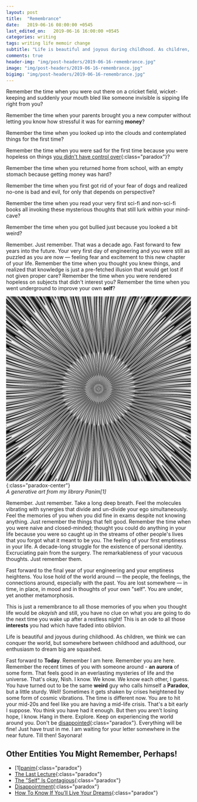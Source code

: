 ```yaml
---
layout: post
title:  "Remembrance"
date:   2019-06-16 08:00:00 +0545
last_edited_on:   2019-06-16 16:00:00 +0545
categories: writing
tags: writing life memoir change
subtitle: "Life is beautiful and joyous during childhood. As children, we think we can conquer the world, but somewhere between childhood and adulthood, our enthusiasm to dream big are squashed."
comments: true
header-img: "img/post-headers/2019-06-16-remembrance.jpg"
image: "img/post-headers/2019-06-16-remembrance.jpg"
bigimg: "img/post-headers/2019-06-16-remembrance.jpg"
---
```


Remember the time when you were out there on a cricket field, wicket-keeping and suddenly your mouth bled like someone invisible is sipping life right from you?  


Remember the time when your parents brought you a new computer without letting you know how stressful it was for earning **money**?  


Remember the time when you looked up into the clouds and contemplated things for the first time?  


Remember the time when you were sad for the first time because you were hopeless on things [you didn't have control over](/writing/choices.html){:class="paradox"}?  


Remember the time when you returned home from school, with an empty stomach because getting money was hard?  


Remember the time when you first got rid of your fear of dogs and realized no-one is bad and evil, for only that depends on perspective?  


Remember the time when you read your very first sci-fi and non-sci-fi books all invoking these mysterious thoughts that still lurk within your mind-cave?  


Remember the time when you got bullied just because you looked a bit weird?  

Remember. Just remember. That was a decade ago. Fast forward to few years into the future.
Your very first day of engineering and you were still as puzzled as you are now — feeling fear and excitement to this new chapter of your life.
Remember the time when you thought you knew things, and realized that knowledge is just a pre-fetched illusion that would get lost if not given proper care? Remember the time when you were rendered hopeless on subjects that didn't interest you? Remember the time when you went underground to improve your own **self**?  

![generative-art](/img/post-headers/2019-06-16-remembrance.jpg){:class="paradox-center"}  
*A generative art from my library Panim[1]*


Remember. Just remember. Take a long deep breath. Feel the molecules vibrating with synergies that divide and un-divide your ego simultaneously. 
Feel the memories of you when you did fine in exams despite not knowing anything. Just remember the things that felt good. 
Remember the time when you were naive and closed-minded; thought you could do anything in your life because you were so caught up in the streams of other people's lives that you forgot what it meant to be you. 
The feeling of your first emptiness in your life. A decade-long struggle for the existence of personal identity. 
Excruciating pain from the surgery. The remarkableness of your vacuous thoughts. Just remember them.



Fast forward to the final year of your engineering and your emptiness heightens. You lose hold of the world around — the people, the feelings, the connections around,  especially with the past. You are lost somewhere — in time, in place, in mood and in thoughts of your own "self". You are under, yet another metamorphosis.

This is just a remembrance to all those memories of you when you thought life would be *okayish* and still, you have no clue on what you are going to do the next time you wake up after a restless night! This is an ode to all those **interests** you had which have faded into oblivion.

Life is beautiful and joyous during childhood. As children, we think we can conquer the world, but somewhere between childhood and adulthood, our enthusiasm to dream big are squashed.


Fast forward to **Today**. Remember I am here. Remember you are here. 
Remember the recent times of you with someone around - **an aurora** of some form. 
That feels good in an everlasting mysteries of life and the universe. That's okay, Nish. I know. We know. We know each other, I guess. 
You have turned out to be the same **weird** guy who calls himself a **Paradox**, but a little sturdy. 
Well! Sometimes it gets shaken by crises heightened by some form of cosmic vibrations. 
The time is different now. 
You are to hit your mid-20s and feel like you are having a mid-life crisis. That's a bit early I suppose. You think you have had it enough. 
But then you aren't losing hope, I know. Hang in there. Explore. Keep on experiencing the world around you. 
Don't be [disappointed](/writing/disappointment.html){:class="paradox"}. 
Everything will be fine! Just have trust in me. I am waiting for your letter somewhere in the near future. Till then! Sayonara!

## Other Entities You Might Remember, Perhaps!
- [1][panim](https://github.com/NISH1001/panim){:class="paradox"}
- [The Last Lecture](https://www.youtube.com/watch?v=ji5_MqicxSo){:class="paradox"}
- [The "Self" Is Contagious](https://www.youtube.com/watch?v=KzbxVnZmfZw){:class="paradox"}
- [Disappointment](/writing/disappointment.html){:class="paradox"}
- [How To Know If You’ll Live Your Dreams](https://medium.com/@benjaminhardy/heres-how-to-know-if-you-re-going-to-live-your-dreams-1ecf65b92e60){:class="paradox"}
